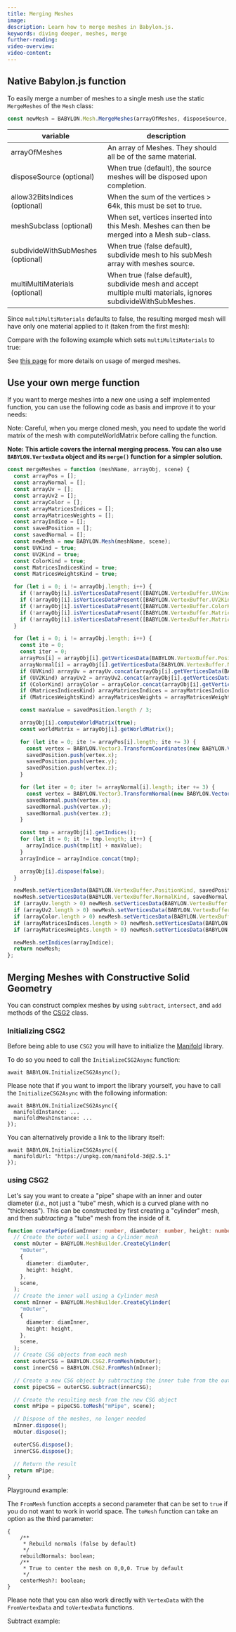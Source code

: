 ```yaml
---
title: Merging Meshes
image:
description: Learn how to merge meshes in Babylon.js.
keywords: diving deeper, meshes, merge
further-reading:
video-overview:
video-content:
---
```


## Native Babylon.js function

To easily merge a number of meshes to a single mesh use the static `MergeMeshes` of the `Mesh` class:

```javascript
const newMesh = BABYLON.Mesh.MergeMeshes(arrayOfMeshes, disposeSource, allow32BitsIndices, meshSubclass, subdivideWithSubMeshes, multiMultiMaterials);
```

| variable                          | description                                                                                                    |
| --------------------------------- | -------------------------------------------------------------------------------------------------------------- |
| arrayOfMeshes                     | An array of Meshes. They should all be of the same material.                                                   |
| disposeSource (optional)          | When true (default), the source meshes will be disposed upon completion.                                       |
| allow32BitsIndices (optional)     | When the sum of the vertices > 64k, this must be set to true.                                                  |
| meshSubclass (optional)           | When set, vertices inserted into this Mesh. Meshes can then be merged into a Mesh sub-class.                   |
| subdivideWithSubMeshes (optional) | When true (false default), subdivide mesh to his subMesh array with meshes source.                             |
| multiMultiMaterials (optional)    | When true (false default), subdivide mesh and accept multiple multi materials, ignores subdivideWithSubMeshes. |

Since `multiMultiMaterials` defaults to false, the resulting merged mesh will have only one material applied to it (taken from the first mesh):

<Playground id="#INZ0Z0#5" title="Merged Meshes Example" description="Simple example of merging meshes together."/>

Compare with the following example which sets `multiMultiMaterials` to true:

<Playground id="#INZ0Z0#59" title="Merging Meshes With Multiple Materials" description="Simple example of merging meshes together with multiple materials."/>

See [this page](/features/featuresDeepDive/materials/using/multiMaterials) for more details on usage of merged meshes.

## Use your own merge function

If you want to merge meshes into a new one using a self implemented function, you can use the following code as basis and improve it to your needs:

Note: Careful, when you merge cloned mesh, you need to update the world matrix of the mesh with computeWorldMatrix before calling the function.

**Note: This article covers the internal merging process. You can also use `BABYLON.VertexData` object and its `merge()` function for a simpler solution.**

```javascript
const mergeMeshes = function (meshName, arrayObj, scene) {
  const arrayPos = [];
  const arrayNormal = [];
  const arrayUv = [];
  const arrayUv2 = [];
  const arrayColor = [];
  const arrayMatricesIndices = [];
  const arrayMatricesWeights = [];
  const arrayIndice = [];
  const savedPosition = [];
  const savedNormal = [];
  const newMesh = new BABYLON.Mesh(meshName, scene);
  const UVKind = true;
  const UV2Kind = true;
  const ColorKind = true;
  const MatricesIndicesKind = true;
  const MatricesWeightsKind = true;

  for (let i = 0; i != arrayObj.length; i++) {
    if (!arrayObj[i].isVerticesDataPresent([BABYLON.VertexBuffer.UVKind])) UVKind = false;
    if (!arrayObj[i].isVerticesDataPresent([BABYLON.VertexBuffer.UV2Kind])) UV2Kind = false;
    if (!arrayObj[i].isVerticesDataPresent([BABYLON.VertexBuffer.ColorKind])) ColorKind = false;
    if (!arrayObj[i].isVerticesDataPresent([BABYLON.VertexBuffer.MatricesIndicesKind])) MatricesIndicesKind = false;
    if (!arrayObj[i].isVerticesDataPresent([BABYLON.VertexBuffer.MatricesWeightsKind])) MatricesWeightsKind = false;
  }

  for (let i = 0; i != arrayObj.length; i++) {
    const ite = 0;
    const iter = 0;
    arrayPos[i] = arrayObj[i].getVerticesData(BABYLON.VertexBuffer.PositionKind);
    arrayNormal[i] = arrayObj[i].getVerticesData(BABYLON.VertexBuffer.NormalKind);
    if (UVKind) arrayUv = arrayUv.concat(arrayObj[i].getVerticesData(BABYLON.VertexBuffer.UVKind));
    if (UV2Kind) arrayUv2 = arrayUv2.concat(arrayObj[i].getVerticesData(BABYLON.VertexBuffer.UV2Kind));
    if (ColorKind) arrayColor = arrayColor.concat(arrayObj[i].getVerticesData(BABYLON.VertexBuffer.ColorKind));
    if (MatricesIndicesKind) arrayMatricesIndices = arrayMatricesIndices.concat(arrayObj[i].getVerticesData(BABYLON.VertexBuffer.MatricesIndicesKind));
    if (MatricesWeightsKind) arrayMatricesWeights = arrayMatricesWeights.concat(arrayObj[i].getVerticesData(BABYLON.VertexBuffer.MatricesWeightsKind));

    const maxValue = savedPosition.length / 3;

    arrayObj[i].computeWorldMatrix(true);
    const worldMatrix = arrayObj[i].getWorldMatrix();

    for (let ite = 0; ite != arrayPos[i].length; ite += 3) {
      const vertex = BABYLON.Vector3.TransformCoordinates(new BABYLON.Vector3(arrayPos[i][ite], arrayPos[i][ite + 1], arrayPos[i][ite + 2]), worldMatrix);
      savedPosition.push(vertex.x);
      savedPosition.push(vertex.y);
      savedPosition.push(vertex.z);
    }

    for (let iter = 0; iter != arrayNormal[i].length; iter += 3) {
      const vertex = BABYLON.Vector3.TransformNormal(new BABYLON.Vector3(arrayNormal[i][iter], arrayNormal[i][iter + 1], arrayNormal[i][iter + 2]), worldMatrix);
      savedNormal.push(vertex.x);
      savedNormal.push(vertex.y);
      savedNormal.push(vertex.z);
    }

    const tmp = arrayObj[i].getIndices();
    for (let it = 0; it != tmp.length; it++) {
      arrayIndice.push(tmp[it] + maxValue);
    }
    arrayIndice = arrayIndice.concat(tmp);

    arrayObj[i].dispose(false);
  }

  newMesh.setVerticesData(BABYLON.VertexBuffer.PositionKind, savedPosition, false);
  newMesh.setVerticesData(BABYLON.VertexBuffer.NormalKind, savedNormal, false);
  if (arrayUv.length > 0) newMesh.setVerticesData(BABYLON.VertexBuffer.UVKind, arrayUv, false);
  if (arrayUv2.length > 0) newMesh.setVerticesData(BABYLON.VertexBuffer.UV2Kind, arrayUv, false);
  if (arrayColor.length > 0) newMesh.setVerticesData(BABYLON.VertexBuffer.ColorKind, arrayUv, false);
  if (arrayMatricesIndices.length > 0) newMesh.setVerticesData(BABYLON.VertexBuffer.MatricesIndicesKind, arrayUv, false);
  if (arrayMatricesWeights.length > 0) newMesh.setVerticesData(BABYLON.VertexBuffer.MatricesWeightsKind, arrayUv, false);

  newMesh.setIndices(arrayIndice);
  return newMesh;
};
```

## Merging Meshes with Constructive Solid Geometry

You can construct complex meshes by using `subtract`, `intersect`, and `add` methods of the [CSG2](/typedoc/classes/babylon.csg2) class.

### Initializing CSG2

Before being able to use `CSG2` you will have to initialize the [Manifold](https://github.com/elalish/manifold) library.

To do so you need to call the `InitializeCSG2Async` function:

```
await BABYLON.InitializeCSG2Async();
```

Please note that if you want to import the library yourself, you have to call the `InitializeCSG2Async` with the following information:

```
await BABYLON.InitializeCSG2Async({
  manifoldInstance: ...
  manifoldMeshInstance: ...
});
```

You can alternatively provide a link to the library itself:

```
await BABYLON.InitializeCSG2Async({
  manifoldUrl: "https://unpkg.com/manifold-3d@2.5.1"
});
```

### using CSG2

Let's say you want to create a "pipe" shape with an inner and outer diameter (_i.e._, not just a "tube" mesh, which is a curved plane with no "thickness"). This can be constructed by first creating a "cylinder" mesh, and then _subtracting_ a "tube" mesh from the inside of it.

```typescript
function createPipe(diamInner: number, diamOuter: number, height: number, scene: BABYLON.Scene): BABYLON.Mesh {
  // Create the outer wall using a Cylinder mesh
  const mOuter = BABYLON.MeshBuilder.CreateCylinder(
    "mOuter",
    {
      diameter: diamOuter,
      height: height,
    },
    scene,
  );
  // Create the inner wall using a Cylinder mesh
  const mInner = BABYLON.MeshBuilder.CreateCylinder(
    "mOuter",
    {
      diameter: diamInner,
      height: height,
    },
    scene,
  );
  // Create CSG objects from each mesh
  const outerCSG = BABYLON.CSG2.FromMesh(mOuter);
  const innerCSG = BABYLON.CSG2.FromMesh(mInner);

  // Create a new CSG object by subtracting the inner tube from the outer cylinder
  const pipeCSG = outerCSG.subtract(innerCSG);

  // Create the resulting mesh from the new CSG object
  const mPipe = pipeCSG.toMesh("mPipe", scene);

  // Dispose of the meshes, no longer needed
  mInner.dispose();
  mOuter.dispose();

  outerCSG.dispose();
  innerCSG.dispose();

  // Return the result
  return mPipe;
}
```

Playground example:
<Playground id="#PJQHYV" title="Pipe CSG Example" description="Creating a pipe from 2 cylinders using CSGs."/>

The `FromMesh` function accepts a second parameter that can be set to `true` if you do not want to work in world space.
The `toMesh` function can take an option as the third parameter:

```
{
    /**
     * Rebuild normals (false by default)
     */
    rebuildNormals: boolean;
    /**
     * True to center the mesh on 0,0,0. True by default
     */
    centerMesh?: boolean;
}

```

Please note that you can also work directly with `VertexData` with the `FromVertexData` and `toVertexData` functions.

Subtract example:
<Playground id="#PJQHYV#1" title="CSG Subtract Example" description="Simple example of using a CSG subtract operation."/>
